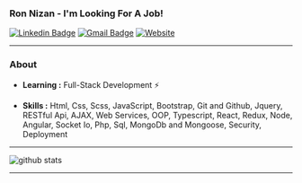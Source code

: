 ### Ron Nizan - I'm Looking For A Job!
[![Linkedin Badge](https://img.shields.io/badge/-Ron_Nizan-blue?style=flat-square&logo=Linkedin&logoColor=white&link=https://www.linkedin.com/in/ron-nizan//)](https://www.linkedin.com/in/ron-nizan/) [![Gmail Badge](https://img.shields.io/badge/-ronnizan01@gmail.com-c14438?style=flat-square&logo=Gmail&logoColor=white&link=mailto:ronnizan01@gmail.com)](mailto:ronnizan01@gmail.com)
<a href="https://www.ronnizan.com/"><img alt="Website" src="https://img.shields.io/badge/Website-www.ronnizan.com-blue?style=flat-square&logo=google-chrome"></a>

---------------------------------------------------------------------------------------------------------------------------------------------------------------------------------
### About

-  **Learning :** Full-Stack Development :zap:

-  **Skills :** Html, Css, Scss, JavaScript, Bootstrap, Git and Github, Jquery, RESTful Api, AJAX, Web Services, OOP, Typescript, React, Redux, Node, Angular, Socket Io, Php, Sql, MongoDb and Mongoose, Security, Deployment
---------------------------------------------------------------------------------------------------------------------------------------------------------------------------------

![github stats](https://github-readme-stats.vercel.app/api?username=ronnizan&show_icons=true)

---------------------------------------------------------------------------------------------------------------------------------------------------------------------------------

